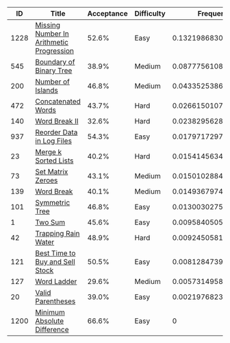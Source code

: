 |ID|Title|Acceptance|Difficulty|Frequency|
|----|-----|----|---|---|
|1228|[Missing Number In Arithmetic Progression]( https://leetcode.com/problems/missing-number-in-arithmetic-progression)|52.6%|Easy|0.13219868307194554|
|545|[Boundary of Binary Tree]( https://leetcode.com/problems/boundary-of-binary-tree)|38.9%|Medium|0.0877756108823857|
|200|[Number of Islands]( https://leetcode.com/problems/number-of-islands)|46.8%|Medium|0.04335253869282585|
|472|[Concatenated Words]( https://leetcode.com/problems/concatenated-words)|43.7%|Hard|0.026615010757229714|
|140|[Word Break II]( https://leetcode.com/problems/word-break-ii)|32.6%|Hard|0.023829562832983903|
|937|[Reorder Data in Log Files]( https://leetcode.com/problems/reorder-data-in-log-files)|54.3%|Easy|0.017971729704467775|
|23|[Merge k Sorted Lists]( https://leetcode.com/problems/merge-k-sorted-lists)|40.2%|Hard|0.015414563401186755|
|73|[Set Matrix Zeroes]( https://leetcode.com/problems/set-matrix-zeroes)|43.1%|Medium|0.015010288493889185|
|139|[Word Break]( https://leetcode.com/problems/word-break)|40.1%|Medium|0.014936797494510552|
|101|[Symmetric Tree]( https://leetcode.com/problems/symmetric-tree)|46.8%|Easy|0.013003027580387157|
|1|[Two Sum]( https://leetcode.com/problems/two-sum)|45.6%|Easy|0.009584050515388142|
|42|[Trapping Rain Water]( https://leetcode.com/problems/trapping-rain-water)|48.9%|Hard|0.009245058144051103|
|121|[Best Time to Buy and Sell Stock]( https://leetcode.com/problems/best-time-to-buy-and-sell-stock)|50.5%|Easy|0.008128473936202515|
|127|[Word Ladder]( https://leetcode.com/problems/word-ladder)|29.6%|Medium|0.005731495844689608|
|20|[Valid Parentheses]( https://leetcode.com/problems/valid-parentheses)|39.0%|Easy|0.002197682330605871|
|1200|[Minimum Absolute Difference]( https://leetcode.com/problems/minimum-absolute-difference)|66.6%|Easy|0|
